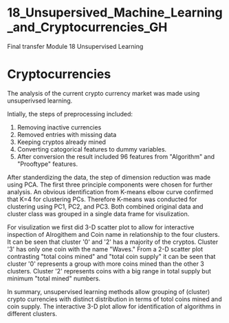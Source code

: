 # 18_Unsupersived_Machine_Learning_and_Cryptocurrencies_GH
Final transfer Module 18 Unsupervised Learning
# Cryptocurrencies

The analysis of the current crypto currency market was made using unsuperivsed learning.

Intially, the steps of preprocessing included:
1) Removing inactive currencies
2) Removed entries with missing data
3) Keeping cryptos already mined
4) Converting catogorical features to dummy variables. 
5) After conversion the result included 96 features from "Algorithm" and "Prooftype" features.

After standerdizing the data, the step of dimension reduction was made using PCA.  The first three principle components were chosen for further analysis. An obvious identification from K-means elbow curve confirmed that K=4 for clustering PCs. Therefore K-means was conducted for clustering using PC1, PC2, and PC3.  Both combined original data and cluster class was grouped in a single data frame for visulization.

For visulization we first did 3-D scatter plot to allow for interactive inspection of Alrogithem and Coin name in relationship to the four clusters. It can be seen that cluster '0' and '2' has a majority of the cryptos. Cluster '3' has only one coin with the name "Waves." From a 2-D scatter plot contrasting "total coins mined" and "total coin supply" it can be seen that cluster '0' represents a group with more coins mined than the other 3 clusters. Cluster '2' represents coins with a big range in total supply but minimum "total mined" numbers.

In summary, unsupervised learning methods allow grouping of (cluster) crypto currencies with distinct distribution in terms of totol coins mined and coin supply. The interactive 3-D plot allow for identification of algorithms in different clusters.
